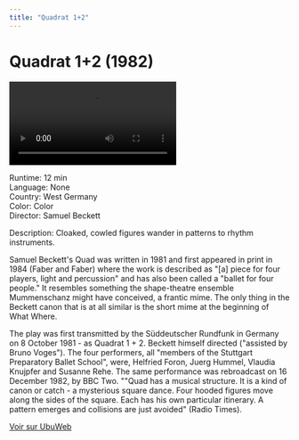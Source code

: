 ```yaml
---
title: "Quadrat 1+2"
---
```


# Quadrat 1+2 (1982)

<video controls src='https://ubu.com/media/video/Beckett-Samuel_Quadrat.mp4'></video>


Runtime: 12 min  
Language: None  
Country: West Germany  
Color: Color  
Director: Samuel Beckett


Description: Cloaked, cowled figures wander in patterns to rhythm instruments.


Samuel Beckett's Quad was written in 1981 and first appeared in print in 1984 (Faber and Faber) where the work is described as "[a] piece for four players, light and percussion" and has also been called a "ballet for four people." It resembles something the shape-theatre ensemble Mummenschanz might have conceived, a frantic mime. The only thing in the Beckett canon that is at all similar is the short mime at the beginning of What Where.

The play was first transmitted by the Süddeutscher Rundfunk in Germany on 8 October 1981 - as Quadrat 1 + 2. Beckett himself directed ("assisted by Bruno Voges"). The four performers, all "members of the Stuttgart Preparatory Ballet School", were, Helfried Foron, Juerg Hummel, Vlaudia Knujpfer and Susanne Rehe. The same performance was rebroadcast on 16 December 1982, by BBC Two.
""Quad has a musical structure. It is a kind of canon or catch - a mysterious square dance. Four hooded figures move along the sides of the square. Each has his own particular itinerary. A pattern emerges and collisions are just avoided" (Radio Times).






[Voir sur UbuWeb](https://ubu.com/film/beckett_quad.html)